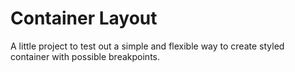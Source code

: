 # Container Layout

A little project to test out a simple and flexible way to create styled container with possible breakpoints.
